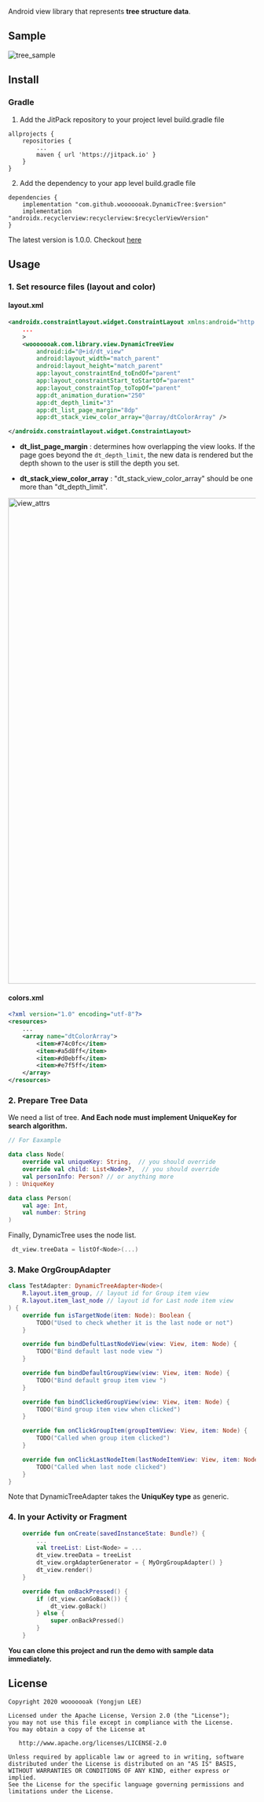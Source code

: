Android view library that represents **tree structure data**.

## Sample

![tree_sample](https://user-images.githubusercontent.com/18481078/74503092-2de30300-4f33-11ea-9ca1-a5a60b820cf4.gif)

## Install

### Gradle

1. Add the JitPack repository to your project level build.gradle file

```
allprojects {
    repositories {
        ...
        maven { url 'https://jitpack.io' }
    }
}
```

2. Add the dependency to your app level build.gradle file

```
dependencies {
    implementation "com.github.wooooooak.DynamicTree:$version"
    implementation "androidx.recyclerview:recyclerview:$recyclerViewVersion"
}
```

The latest version is 1.0.0. Checkout [here](https://github.com/wooooooak/DynamicTree/releases)

## Usage

### 1. Set resource files (layout and color)

#### layout.xml

```xml
<androidx.constraintlayout.widget.ConstraintLayout xmlns:android="http://schemas.android.com/apk/res/android"
    ...
    >
    <wooooooak.com.library.view.DynamicTreeView
        android:id="@+id/dt_view"
        android:layout_width="match_parent"
        android:layout_height="match_parent"
        app:layout_constraintEnd_toEndOf="parent"
        app:layout_constraintStart_toStartOf="parent"
        app:layout_constraintTop_toTopOf="parent"
        app:dt_animation_duration="250"
        app:dt_depth_limit="3"
        app:dt_list_page_margin="8dp"
        app:dt_stack_view_color_array="@array/dtColorArray" />

</androidx.constraintlayout.widget.ConstraintLayout>
```

- **dt_list_page_margin** : determines how overlapping the view looks. If the page goes beyond the `dt_depth_limit`, the new data is rendered but the depth shown to the user is still the depth you set.

- **dt_stack_view_color_array** : "dt_stack_view_color_array" should be one more than "dt_depth_limit".

<img width="987" alt="view_attrs" src="https://user-images.githubusercontent.com/18481078/74507897-13178b00-4f41-11ea-8550-8320a6da3d49.png">

#### colors.xml

```xml
<?xml version="1.0" encoding="utf-8"?>
<resources>
    ...
    <array name="dtColorArray">
        <item>#74c0fc</item>
        <item>#a5d8ff</item>
        <item>#d0ebff</item>
        <item>#e7f5ff</item>
    </array>
</resources>
```

### 2. Prepare Tree Data

We need a list of tree. **And Each node must implement UniqueKey for search algorithm.**

```kotlin
// For Eaxample

data class Node(
    override val uniqueKey: String,  // you should override
    override val child: List<Node>?,  // you should override
    val personInfo: Person? // or anything more
) : UniqueKey

data class Person(
    val age: Int,
    val number: String
)
```

Finally, DynamicTree uses the node list.

```kotlin
 dt_view.treeData = listOf<Node>(...)
```

### 3. Make OrgGroupAdapter

```kotlin
class TestAdapter: DynamicTreeAdapter<Node>(
    R.layout.item_group, // layout id for Group item view
    R.layout.item_last_node // layout id for Last node item view
) {
    override fun isTargetNode(item: Node): Boolean {
        TODO("Used to check whether it is the last node or not")
    }

    override fun bindDefultLastNodeView(view: View, item: Node) {
        TODO("Bind default last node view ")
    }

    override fun bindDefaultGroupView(view: View, item: Node) {
        TODO("Bind default group item view ")
    }

    override fun bindClickedGroupView(view: View, item: Node) {
        TODO("Bind group item view when clicked")
    }

    override fun onClickGroupItem(groupItemView: View, item: Node) {
        TODO("Called when group item clicked")
    }

    override fun onClickLastNodeItem(lastNodeItemView: View, item: Node) {
        TODO("Called when last node clicked")
    }
}
```

Note that DynamicTreeAdapter takes the **UniquKey type** as generic.

### 4. In your Activity or Fragment

```kotlin
    override fun onCreate(savedInstanceState: Bundle?) {
        ...
        val treeList: List<Node> = ...
        dt_view.treeData = treeList
        dt_view.orgAdapterGenerator = { MyOrgGroupAdapter() }
        dt_view.render()
    }

    override fun onBackPressed() {
        if (dt_view.canGoBack()) {
            dt_view.goBack()
        } else {
            super.onBackPressed()
        }
    }
```

**You can clone this project and run the demo with sample data immediately.**

## License

```
Copyright 2020 wooooooak (Yongjun LEE)

Licensed under the Apache License, Version 2.0 (the "License");
you may not use this file except in compliance with the License.
You may obtain a copy of the License at

   http://www.apache.org/licenses/LICENSE-2.0

Unless required by applicable law or agreed to in writing, software
distributed under the License is distributed on an "AS IS" BASIS,
WITHOUT WARRANTIES OR CONDITIONS OF ANY KIND, either express or implied.
See the License for the specific language governing permissions and
limitations under the License.
```
